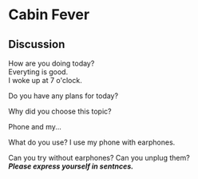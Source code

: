 # Cabin Fever 
## Discussion
How are you doing today?  
Everyting is good.  
I woke up at 7 o'clock.  

Do you have any plans for today?  

Why did you choose this topic?  


Phone and my...

What do you use?
I use my phone with earphones.  

Can you try without earphones? Can you unplug them?  
***Please express yourself in sentnces.***

